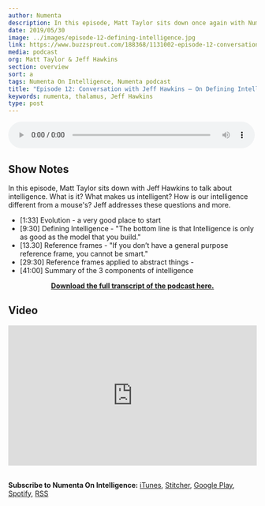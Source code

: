 ```yaml
---
author: Numenta
description: In this episode, Matt Taylor sits down once again with Numenta co-founder Jeff Hawkins to talk about how we define intelligence. This episode is also available in video format.  
date: 2019/05/30
image: ../images/episode-12-defining-intelligence.jpg
link: https://www.buzzsprout.com/188368/1131002-episode-12-conversation-with-jeff-hawkins-on-defining-intelligence
media: podcast
org: Matt Taylor & Jeff Hawkins
section: overview
sort: a
tags: Numenta On Intelligence, Numenta podcast
title: "Episode 12: Conversation with Jeff Hawkins – On Defining Intelligence"
keywords: numenta, thalamus, Jeff Hawkins
type: post
---
```


<audio controls preload="metadata" style=" width:500px;"> <source src="https://www.buzzsprout.com/188368/1131002-episode-12-conversation-with-jeff-hawkins-on-defining-intelligence.mp3" type="audio/mpeg">Your browser does not support the audio element. </audio>

## Show Notes

In this episode, Matt Taylor sits down with Jeff Hawkins to talk about intelligence. What is it? What makes us intelligent? How is our intelligence different from a mouse's? Jeff addresses these questions and more.

* [1:33] Evolution - a very good place to start
* [9:30] Defining Intelligence - "The bottom line is that Intelligence is only as good as the model that you build."  
* [13.30] Reference frames - "If you don’t have a general purpose reference frame, you cannot be smart."
* [29:30] Reference frames applied to abstract things -
* [41:00] Summary of the 3 components of intelligence


<center>

**[Download the full transcript of the podcast here.](/assets/pdf/numenta-on-intelligence-podcast/NOI-Episode-12-Conversation-with-Jeff-Hawkins-on-Defining-Intelligence.pdf)**

</center>

## Video
<iframe width="504" height="284" src="https://www.youtube.com/embed/fiZESDyPPag" frameborder="0" allow="accelerometer; autoplay; encrypted-media; gyroscope; picture-in-picture" allowfullscreen></iframe>

<br>**Subscribe to Numenta On Intelligence:**  [iTunes](https://itunes.apple.com/us/podcast/numenta-on-intelligence/id1406940219), [Stitcher](https://www.stitcher.com/podcast/numenta-on-intelligence), [Google Play](https://play.google.com/music/listen?u=1#/ps/Iso5mnblc5aksx4k6etlz5243se), [Spotify](https://open.spotify.com/show/1vH1TuF6HR51D4rYAfF7aT?si=zqpeFHAKRc6H7s9fsabukg), [RSS](https://feeds.buzzsprout.com/188368.rss)
